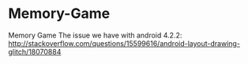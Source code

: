 Memory-Game
===========

Memory Game
The issue we have with android 4.2.2: http://stackoverflow.com/questions/15599616/android-layout-drawing-glitch/18070884


